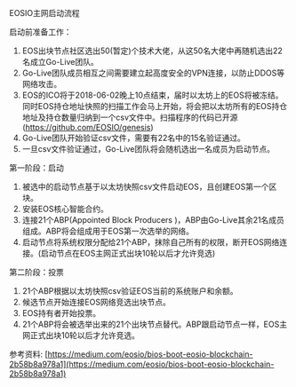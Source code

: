 EOSIO主网启动流程

启动前准备工作：

1. EOS出块节点社区选出50(暂定)个技术大佬，从这50名大佬中再随机选出22名成立Go-Live团队。
2. Go-Live团队成员相互之间需要建立起高度安全的VPN连接，以防止DDOS等网络攻击。
3. EOS的ICO将于2018-06-02晚上10点结束，届时以太坊上的EOS将被冻结。同时EOS持仓地址快照的扫描工作会马上开始，将会把以太坊所有的EOS持仓地址及持仓数量归纳到一个csv文件中。扫描程序的代码已开源(https://github.com/EOSIO/genesis)
4. Go-Live团队开始验证csv文件，需要有22名中的15名验证通过。
5. 一旦csv文件验证通过，Go-Live团队将会随机选出一名成员为启动节点。

第一阶段：启动

1. 被选中的启动节点基于以太坊快照csv文件启动EOS，且创建EOS第一个区块。
2. 安装EOS核心智能合约。
3. 连接21个ABP(Appointed Block Producers )，ABP由Go-Live其余21名成员组成。ABP将会组成用于EOS第一次选举的网络。
4. 启动节点将系统权限分配给21个ABP，抹除自己所有的权限，断开EOS网络连接。(启动节点在EOS主网正式出块10轮以后才允许竞选)

第二阶段：投票

1. 21个ABP根据以太坊快照csv验证EOS当前的系统账户和余额。
2. 候选节点开始连接EOS网络竞选出块节点。
3. EOS持有者开始投票。
4. 21个ABP将会被选举出来的21个出块节点替代。ABP跟启动节点一样，EOS主网正式出块10轮以后才允许竞选。

参考资料: [https://medium.com/eosio/bios-boot-eosio-blockchain-2b58b8a978a1](https://medium.com/eosio/bios-boot-eosio-blockchain-2b58b8a978a1)
